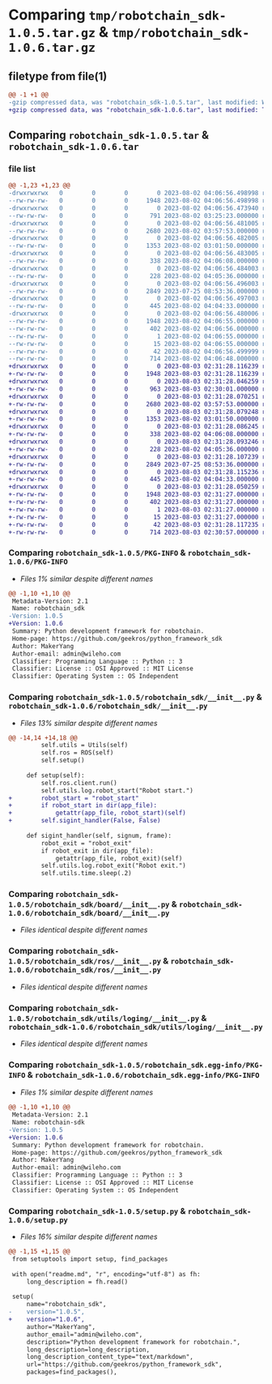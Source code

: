 # Comparing `tmp/robotchain_sdk-1.0.5.tar.gz` & `tmp/robotchain_sdk-1.0.6.tar.gz`

## filetype from file(1)

```diff
@@ -1 +1 @@
-gzip compressed data, was "robotchain_sdk-1.0.5.tar", last modified: Wed Aug  2 04:06:56 2023, max compression
+gzip compressed data, was "robotchain_sdk-1.0.6.tar", last modified: Thu Aug  3 02:31:28 2023, max compression
```

## Comparing `robotchain_sdk-1.0.5.tar` & `robotchain_sdk-1.0.6.tar`

### file list

```diff
@@ -1,23 +1,23 @@
-drwxrwxrwx   0        0        0        0 2023-08-02 04:06:56.498998 robotchain_sdk-1.0.5/
--rw-rw-rw-   0        0        0     1948 2023-08-02 04:06:56.498998 robotchain_sdk-1.0.5/PKG-INFO
-drwxrwxrwx   0        0        0        0 2023-08-02 04:06:56.473940 robotchain_sdk-1.0.5/robotchain_sdk/
--rw-rw-rw-   0        0        0      791 2023-08-02 03:25:23.000000 robotchain_sdk-1.0.5/robotchain_sdk/__init__.py
-drwxrwxrwx   0        0        0        0 2023-08-02 04:06:56.481005 robotchain_sdk-1.0.5/robotchain_sdk/board/
--rw-rw-rw-   0        0        0     2680 2023-08-02 03:57:53.000000 robotchain_sdk-1.0.5/robotchain_sdk/board/__init__.py
-drwxrwxrwx   0        0        0        0 2023-08-02 04:06:56.482005 robotchain_sdk-1.0.5/robotchain_sdk/ros/
--rw-rw-rw-   0        0        0     1353 2023-08-02 03:01:50.000000 robotchain_sdk-1.0.5/robotchain_sdk/ros/__init__.py
-drwxrwxrwx   0        0        0        0 2023-08-02 04:06:56.483005 robotchain_sdk-1.0.5/robotchain_sdk/utils/
--rw-rw-rw-   0        0        0      338 2023-08-02 04:06:08.000000 robotchain_sdk-1.0.5/robotchain_sdk/utils/__init__.py
-drwxrwxrwx   0        0        0        0 2023-08-02 04:06:56.484003 robotchain_sdk-1.0.5/robotchain_sdk/utils/list/
--rw-rw-rw-   0        0        0      228 2023-08-02 04:05:36.000000 robotchain_sdk-1.0.5/robotchain_sdk/utils/list/__init__.py
-drwxrwxrwx   0        0        0        0 2023-08-02 04:06:56.496003 robotchain_sdk-1.0.5/robotchain_sdk/utils/loging/
--rw-rw-rw-   0        0        0     2849 2023-07-25 08:53:36.000000 robotchain_sdk-1.0.5/robotchain_sdk/utils/loging/__init__.py
-drwxrwxrwx   0        0        0        0 2023-08-02 04:06:56.497003 robotchain_sdk-1.0.5/robotchain_sdk/utils/random/
--rw-rw-rw-   0        0        0      445 2023-08-02 04:04:33.000000 robotchain_sdk-1.0.5/robotchain_sdk/utils/random/__init__.py
-drwxrwxrwx   0        0        0        0 2023-08-02 04:06:56.480006 robotchain_sdk-1.0.5/robotchain_sdk.egg-info/
--rw-rw-rw-   0        0        0     1948 2023-08-02 04:06:55.000000 robotchain_sdk-1.0.5/robotchain_sdk.egg-info/PKG-INFO
--rw-rw-rw-   0        0        0      402 2023-08-02 04:06:56.000000 robotchain_sdk-1.0.5/robotchain_sdk.egg-info/SOURCES.txt
--rw-rw-rw-   0        0        0        1 2023-08-02 04:06:55.000000 robotchain_sdk-1.0.5/robotchain_sdk.egg-info/dependency_links.txt
--rw-rw-rw-   0        0        0       15 2023-08-02 04:06:55.000000 robotchain_sdk-1.0.5/robotchain_sdk.egg-info/top_level.txt
--rw-rw-rw-   0        0        0       42 2023-08-02 04:06:56.499999 robotchain_sdk-1.0.5/setup.cfg
--rw-rw-rw-   0        0        0      714 2023-08-02 04:06:48.000000 robotchain_sdk-1.0.5/setup.py
+drwxrwxrwx   0        0        0        0 2023-08-03 02:31:28.116239 robotchain_sdk-1.0.6/
+-rw-rw-rw-   0        0        0     1948 2023-08-03 02:31:28.116239 robotchain_sdk-1.0.6/PKG-INFO
+drwxrwxrwx   0        0        0        0 2023-08-03 02:31:28.046259 robotchain_sdk-1.0.6/robotchain_sdk/
+-rw-rw-rw-   0        0        0      963 2023-08-03 02:30:01.000000 robotchain_sdk-1.0.6/robotchain_sdk/__init__.py
+drwxrwxrwx   0        0        0        0 2023-08-03 02:31:28.070251 robotchain_sdk-1.0.6/robotchain_sdk/board/
+-rw-rw-rw-   0        0        0     2680 2023-08-02 03:57:53.000000 robotchain_sdk-1.0.6/robotchain_sdk/board/__init__.py
+drwxrwxrwx   0        0        0        0 2023-08-03 02:31:28.079248 robotchain_sdk-1.0.6/robotchain_sdk/ros/
+-rw-rw-rw-   0        0        0     1353 2023-08-02 03:01:50.000000 robotchain_sdk-1.0.6/robotchain_sdk/ros/__init__.py
+drwxrwxrwx   0        0        0        0 2023-08-03 02:31:28.086245 robotchain_sdk-1.0.6/robotchain_sdk/utils/
+-rw-rw-rw-   0        0        0      338 2023-08-02 04:06:08.000000 robotchain_sdk-1.0.6/robotchain_sdk/utils/__init__.py
+drwxrwxrwx   0        0        0        0 2023-08-03 02:31:28.093246 robotchain_sdk-1.0.6/robotchain_sdk/utils/list/
+-rw-rw-rw-   0        0        0      228 2023-08-02 04:05:36.000000 robotchain_sdk-1.0.6/robotchain_sdk/utils/list/__init__.py
+drwxrwxrwx   0        0        0        0 2023-08-03 02:31:28.107239 robotchain_sdk-1.0.6/robotchain_sdk/utils/loging/
+-rw-rw-rw-   0        0        0     2849 2023-07-25 08:53:36.000000 robotchain_sdk-1.0.6/robotchain_sdk/utils/loging/__init__.py
+drwxrwxrwx   0        0        0        0 2023-08-03 02:31:28.115236 robotchain_sdk-1.0.6/robotchain_sdk/utils/random/
+-rw-rw-rw-   0        0        0      445 2023-08-02 04:04:33.000000 robotchain_sdk-1.0.6/robotchain_sdk/utils/random/__init__.py
+drwxrwxrwx   0        0        0        0 2023-08-03 02:31:28.050259 robotchain_sdk-1.0.6/robotchain_sdk.egg-info/
+-rw-rw-rw-   0        0        0     1948 2023-08-03 02:31:27.000000 robotchain_sdk-1.0.6/robotchain_sdk.egg-info/PKG-INFO
+-rw-rw-rw-   0        0        0      402 2023-08-03 02:31:27.000000 robotchain_sdk-1.0.6/robotchain_sdk.egg-info/SOURCES.txt
+-rw-rw-rw-   0        0        0        1 2023-08-03 02:31:27.000000 robotchain_sdk-1.0.6/robotchain_sdk.egg-info/dependency_links.txt
+-rw-rw-rw-   0        0        0       15 2023-08-03 02:31:27.000000 robotchain_sdk-1.0.6/robotchain_sdk.egg-info/top_level.txt
+-rw-rw-rw-   0        0        0       42 2023-08-03 02:31:28.117235 robotchain_sdk-1.0.6/setup.cfg
+-rw-rw-rw-   0        0        0      714 2023-08-03 02:30:57.000000 robotchain_sdk-1.0.6/setup.py
```

### Comparing `robotchain_sdk-1.0.5/PKG-INFO` & `robotchain_sdk-1.0.6/PKG-INFO`

 * *Files 1% similar despite different names*

```diff
@@ -1,10 +1,10 @@
 Metadata-Version: 2.1
 Name: robotchain_sdk
-Version: 1.0.5
+Version: 1.0.6
 Summary: Python development framework for robotchain.
 Home-page: https://github.com/geekros/python_framework_sdk
 Author: MakerYang
 Author-email: admin@wileho.com
 Classifier: Programming Language :: Python :: 3
 Classifier: License :: OSI Approved :: MIT License
 Classifier: Operating System :: OS Independent
```

### Comparing `robotchain_sdk-1.0.5/robotchain_sdk/__init__.py` & `robotchain_sdk-1.0.6/robotchain_sdk/__init__.py`

 * *Files 13% similar despite different names*

```diff
@@ -14,14 +14,18 @@
         self.utils = Utils(self)
         self.ros = ROS(self)
         self.setup()
 
     def setup(self):
         self.ros.client.run()
         self.utils.log.robot_start("Robot start.")
+        robot_start = "robot_start"
+        if robot_start in dir(app_file):
+            getattr(app_file, robot_start)(self)
+        self.sigint_handler(False, False)
 
     def sigint_handler(self, signum, frame):
         robot_exit = "robot_exit"
         if robot_exit in dir(app_file):
             getattr(app_file, robot_exit)(self)
         self.utils.log.robot_exit("Robot exit.")
         self.utils.time.sleep(.2)
```

### Comparing `robotchain_sdk-1.0.5/robotchain_sdk/board/__init__.py` & `robotchain_sdk-1.0.6/robotchain_sdk/board/__init__.py`

 * *Files identical despite different names*

### Comparing `robotchain_sdk-1.0.5/robotchain_sdk/ros/__init__.py` & `robotchain_sdk-1.0.6/robotchain_sdk/ros/__init__.py`

 * *Files identical despite different names*

### Comparing `robotchain_sdk-1.0.5/robotchain_sdk/utils/loging/__init__.py` & `robotchain_sdk-1.0.6/robotchain_sdk/utils/loging/__init__.py`

 * *Files identical despite different names*

### Comparing `robotchain_sdk-1.0.5/robotchain_sdk.egg-info/PKG-INFO` & `robotchain_sdk-1.0.6/robotchain_sdk.egg-info/PKG-INFO`

 * *Files 1% similar despite different names*

```diff
@@ -1,10 +1,10 @@
 Metadata-Version: 2.1
 Name: robotchain-sdk
-Version: 1.0.5
+Version: 1.0.6
 Summary: Python development framework for robotchain.
 Home-page: https://github.com/geekros/python_framework_sdk
 Author: MakerYang
 Author-email: admin@wileho.com
 Classifier: Programming Language :: Python :: 3
 Classifier: License :: OSI Approved :: MIT License
 Classifier: Operating System :: OS Independent
```

### Comparing `robotchain_sdk-1.0.5/setup.py` & `robotchain_sdk-1.0.6/setup.py`

 * *Files 16% similar despite different names*

```diff
@@ -1,15 +1,15 @@
 from setuptools import setup, find_packages
 
 with open("readme.md", "r", encoding="utf-8") as fh:
     long_description = fh.read()
 
 setup(
     name="robotchain_sdk",
-    version="1.0.5",
+    version="1.0.6",
     author="MakerYang",
     author_email="admin@wileho.com",
     description="Python development framework for robotchain.",
     long_description=long_description,
     long_description_content_type="text/markdown",
     url="https://github.com/geekros/python_framework_sdk",
     packages=find_packages(),
```

